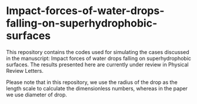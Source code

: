 # Impact-forces-of-water-drops-falling-on-superhydrophobic-surfaces
This repository contains the codes used for simulating the cases discussed in the manuscript: Impact forces of water drops falling on superhydrophobic surfaces. The results presented here are currently under review in Physical Review Letters.


Please note that in this repository, we use the radius of the drop as the length scale to calculate the dimensionless numbers, whereas in the paper we use diameter of drop.